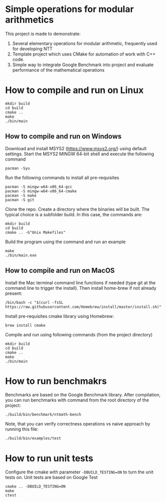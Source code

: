 # Simple operations for modular arithmetics

This project is made to demonstrate:
1. Several elementary operations for modular arithmetic, frequently used for developing NTT
2. Template project which uses CMake for automation of work with C++ code.
3. Simple way to integrate Google Benchmark into project and evaluate performance of the mathematical operations 

# How to compile and run on Linux

```
mkdir build
cd build
cmake ..
make 
./bin/main
```

## How to compile and run on Windows

Download and install MSYS2 (https://www.msys2.org/) using default settings. Start the MSYS2 MINGW 64-bit shell and execute the following command
```
pacman -Syu
```
Run the following commands to install all pre-requisites
```
pacman -S mingw-w64-x86_64-gcc
pacman -S mingw-w64-x86_64-cmake
pacman -S make
pacman -S git
```
Clone the repo. Create a directory where the binaries will be built. The typical choice is a subfolder build. In this case, the commands are:
```
mkdir build
cd build
cmake .. -G"Unix Makefiles"
```
Build the program using the command and run an example
```
make
./bin/main.exe
```
## How to compile and run on MacOS

Install the Mac terminal command line functions if needed (type git at the command line to trigger the install). Then install home-brew if not already present:
```
/bin/bash -c "$(curl -fsSL https://raw.githubusercontent.com/Homebrew/install/master/install.sh)"
```
Install pre-requisites cmake library using Homebrew:
```
brew install cmake
```
Compile and run using following commands (from the project directory)
```
mkdir build
cd build
cmake ..
make 
./bin/main
```

# How to run benchmakrs

Benchmarks are based on the Google Benchmark library. After compilation, you can run benchmarks with command from the root directory of the project:

```
./build/bin/benchmark/ntmath-bench
```

Note, that you can verify correctness operations vs naive approach by running this file:
```
./build/bin/examples/test
```

# How to run unit tests

Configure the cmake with parameter `-DBUILD_TESTING=ON` to turn the unit tests on. Unit tests are based on Google Test

```
cmake .. -DBUILD_TESTING=ON
make 
ctest
```